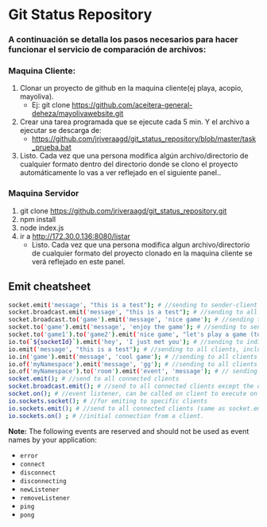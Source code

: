 # Git Status Repository

### A continuación se detalla los pasos necesarios para hacer funcionar el servicio de comparación de archivos:
 
### Maquina Cliente:
1. Clonar un proyecto de github en la maquina cliente(ej playa, acopio, mayoliva). 
   * Ej: git clone  https://github.com/aceitera-general-deheza/mayolivawebsite.git
2. Crear una tarea programada que se ejecute cada 5 min. Y el archivo a ejecutar se descarga de:
   * https://github.com/jriveraagd/git_status_repository/blob/master/task_prueba.bat
3. Listo. Cada vez que una persona modifica algún archivo/directorio de cualquier formato dentro del directorio donde se clono el proyecto automáticamente lo vas a ver reflejado en el siguiente panel..
 
 
### Maquina Servidor
 
1. git clone https://github.com/jriveraagd/git_status_repository.git
2. npm install
3. node index.js
4. ir a http://172.30.0.136:8080/listar
   * Listo. Cada vez que una persona modifica algun archivo/directorio de cualquier formato del proyecto clonado en la maquina cliente se verá reflejado en este panel.
 
 
## Emit cheatsheet

```sh
socket.emit('message', "this is a test"); # //sending to sender-client only
socket.broadcast.emit('message', "this is a test"); # //sending to all clients except sender
socket.broadcast.to('game').emit('message', 'nice game'); # //sending to all clients in 'game' room(channel) except sender
socket.to('game').emit('message', 'enjoy the game'); # //sending to sender client, only if they are in 'game' room(channel)
socket.to('game1').to('game2').emit('nice game', "let's play a game (too)"); # // sending to all clients in 'game1' and/or in 'game2' room, except sender
io.to(`${socketId}`).emit('hey', 'I just met you'); # //sending to individual socketid (private message)
io.emit('message', "this is a test"); # //sending to all clients, include sender
io.in('game').emit('message', 'cool game'); # //sending to all clients in 'game' room(channel), include sender
io.of('myNamespace').emit('message', 'gg'); # //sending to all clients in namespace 'myNamespace', include sender
io.of('myNamespace').to('room').emit('event', 'message'); # // sending to a specific room in a specific namespace, including sender
socket.emit(); # //send to all connected clients
socket.broadcast.emit(); # //send to all connected clients except the one that sent the message
socket.on(); # //event listener, can be called on client to execute on server
io.sockets.socket(); # //for emiting to specific clients
io.sockets.emit(); # //send to all connected clients (same as socket.emit)
io.sockets.on() ; # //initial connection from a client.
```

**Note:** The following events are reserved and should not be used as event names by your application:
- `error`
- `connect`
- `disconnect`
- `disconnecting`
- `newListener`
- `removeListener`
- `ping`
- `pong`
